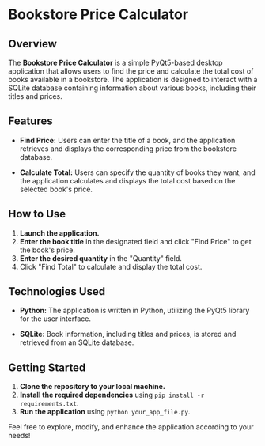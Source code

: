# Bookstore Price Calculator

## Overview

The **Bookstore Price Calculator** is a simple PyQt5-based desktop application that allows users to find the price and calculate the total cost of books available in a bookstore. The application is designed to interact with a SQLite database containing information about various books, including their titles and prices.

## Features

- **Find Price:** Users can enter the title of a book, and the application retrieves and displays the corresponding price from the bookstore database.

- **Calculate Total:** Users can specify the quantity of books they want, and the application calculates and displays the total cost based on the selected book's price.

## How to Use

1. **Launch the application.**
2. **Enter the book title** in the designated field and click "Find Price" to get the book's price.
3. **Enter the desired quantity** in the "Quantity" field.
4. Click "Find Total" to calculate and display the total cost.

## Technologies Used

- **Python:** The application is written in Python, utilizing the PyQt5 library for the user interface.

- **SQLite:** Book information, including titles and prices, is stored and retrieved from an SQLite database.

## Getting Started

1. **Clone the repository to your local machine.**
2. **Install the required dependencies** using `pip install -r requirements.txt`.
3. **Run the application** using `python your_app_file.py`.

Feel free to explore, modify, and enhance the application according to your needs!
